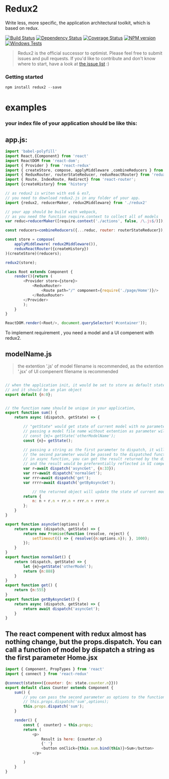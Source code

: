 Redux2
========
Write less, more specific, the application architectural toolkit, which is based on redux.

[![Build Status][travis-image]][travis-url]
[![Dependency Status][gemnasium-image]][gemnasium-url]
[![Coverage Status][coveralls-image]][coveralls-url]
[![NPM version][npm-image]][npm-url]
[![Windows Tests][windows-image]][windows-url]

> Redux2 is the official successor to optimist. Please feel free to submit issues and pull requests. If you'd like to contribute and don't know where to start, have a look at [the issue list](https://github.com/stevenCJC/redux2/issues) :)

### Getting started 

````javascript
npm install redux2 --save
````


examples
========


### your index file of your application should be like this:
app.js:
-------------------------------------------------------------------

````javascript
import 'babel-polyfill'
import React,{Component} from 'react'
import ReactDOM from 'react-dom';
import { Provider } from 'react-redux'
import { createStore, compose, applyMiddleware ,combineReducers } from 'redux'
import { ReduxRouter, routerStateReducer, reduxReactRouter} from 'redux-router';
import { Route, IndexRoute, Redirect} from 'react-router';
import {createHistory} from 'history'

// as redux2 is writen with es6 & es7,
// you need to download redux2.js in any folder of your app.
import {redux2, reducerMaker, redux2Middleware} from './redux2'

// your app should be build with webpack,
// as you need the function require.context to collect all of models
var reduc=reducerMaker([require.context('./actions', false, /\.js$/)]);

const reducers=combineReducers({...reduc, router: routerStateReducer});

const store = compose(
	applyMiddleware( redux2Middleware()),
	reduxReactRouter({createHistory})
)(createStore)(reducers);

redux2(store);

class Root extends Component {
	render(){return (
		<Provider store={store}>
			<ReduxRouter>
				<Route path="/" component={require('./page/Home')}/>
			</ReduxRouter>
		</Provider>
		);
	}
}

ReactDOM.render(<Root/>, document.querySelector('#container'));
````



To implement requirement , you need a model and a UI compenent with redux2.

modelName.js 
-------------------------------------------------------------------

>the extention '.js' of model filename is recommended, as the extention '.jsx' of UI compenent filename is recommended

````javascript

// when the application init, it would be set to store as default state of current model,
// and it should be an plan object
export default {n:0};


// the function name should be unique in your application,
export function sum() {
	return async (dispatch, getState) => {

		// "getState" would get state of current model with no parameter
		// passing a model file name without extention as parameter will get the state of other model.
		// const {m}= getState('otherModelName');
		const {n}= getState();

		// passing a string as the first parameter to dispatch, it will call another function of model in your application
		// the second parameter would be passed to the dispatched function as argument.
		// in async function, you can get the result returned by the dispatched function with "await",
		// and the result would be preferentially reflected in UI compenent.
		var r=await dispatch('asyncGet', {n:33});
		var rr=await dispatch('normalGet');
		var rrr=await dispatch('get');
		var rrrr=await dispatch('getByAsyncGet');

        	// the returned object will update the state of current model and also reflected in UI compenent
		return {
			n: n + r.n + rr.n + rrr.n + rrrr.n
		};
	}
}

export function asyncGet(options) {
	return async (dispatch, getState) => {
		return new Promise(function (resolve, reject) {
			setTimeout(() => { resolve({n:options.n}); }, 1000);
		});
	}
}
export function normalGet() {
	return (dispatch, getState) => {
	    let {m}=getState('otherModel');
		return {n:888}
	}
}
export function get() {
	return {n:555}
}
export function getByAsyncGet() {
	return async (dispatch, getState) => {
		return await dispatch('asyncGet');
	}
}

````

The react compenent with redux almost has nothing change, but the props.dispatch.
You can call a function of model by dispatch a string as the first parameter
Home.jsx
-------------------------------------------------------------------
````javascript
import { Component, PropTypes } from 'react'
import { connect } from 'react-redux'

@connect(state=>({counter: {n: state.counter.n}}))
export default class Counter extends Component {
    sum() {
        // you can pass the second parameter as options to the function of model if you need
        // this.props.dispatch('sum',options);
        this.props.dispatch('sum');
    }

    render() {
        const {  counter} = this.props;
        return (
            <p>
                Result is here: {counter.n}
                {' '}
                <button onClick={this.sum.bind(this)}>Sum</button>
            </p>

        )
    }
}

````




[travis-url]: https://travis-ci.org/bcoe/yargs
[travis-image]: https://img.shields.io/travis/bcoe/yargs.svg
[gemnasium-url]: https://gemnasium.com/bcoe/yargs
[gemnasium-image]: https://img.shields.io/gemnasium/bcoe/yargs.svg
[coveralls-url]: https://coveralls.io/github/bcoe/yargs
[coveralls-image]: https://img.shields.io/coveralls/bcoe/yargs.svg
[npm-url]: https://www.npmjs.com/package/yargs
[npm-image]: https://img.shields.io/npm/v/yargs.svg
[windows-url]: https://ci.appveyor.com/project/bcoe/yargs
[windows-image]: https://img.shields.io/appveyor/ci/bcoe/yargs/master.svg?label=Windows%20Tests
